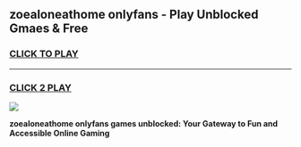 
## zoealoneathome onlyfans - Play Unblocked Gmaes & Free
<h3>
<a href="https://news.freeplayer.one?title=zoealoneathome_onlyfans&ref=16F">CLICK TO PLAY</a></h3>
<hr>

<h3>
<a href="https://news.freeplayer.one?title=zoealoneathome_onlyfans&ref=16F">CLICK 2 PLAY</a>
  
</h3>

<a href="https://news.freeplayer.one?title=zoealoneathome_onlyfans&ref=16F/"><img src="https://clearcache.store/games.png"></a>


**zoealoneathome onlyfans games unblocked: Your Gateway to Fun and Accessible Online Gaming**

